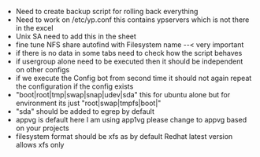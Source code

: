 - Need to create backup script for rolling back everything
- Need to work on /etc/yp.conf this contains ypservers which is not there in the excel
- Unix SA need to add this in the sheet
- fine tune NFS share autofind with Filesystem name --< very important
- if there is no data in some tabs need to check how the script behaves
- if usergroup alone need to be executed then it should be independent on other configs
- if we execute the Config bot from second time it should not again repeat the configuration if the config exists
- "boot|root|tmp|swap|snap|udev|sda" this for ubuntu alone but for environment its just "root|swap|tmpfs|boot|<migration NFS>"
- "sda" should be added to egrep by default
- appvg is default here I am using app1vg please change to appvg based on your projects
- filesystem format should be xfs as by default Redhat latest version allows xfs only
